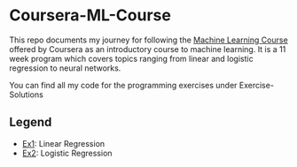 # Coursera-ML-Course
This repo documents my journey for following the [Machine Learning Course](https://www.coursera.org/learn/machine-learning) offered by Coursera as an introductory course to machine learning. It is a 11 week program which covers topics ranging from linear and logistic regression to neural networks. 

You can find all my code for the programming exercises under Exercise-Solutions

## Legend
* [Ex1](Exercise-Solutions/ex1): Linear Regression
* [Ex2](Exercise-Solutions/ex2): Logistic Regression

